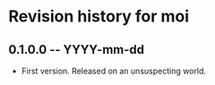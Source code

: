 # Revision history for moi

## 0.1.0.0 -- YYYY-mm-dd

* First version. Released on an unsuspecting world.
